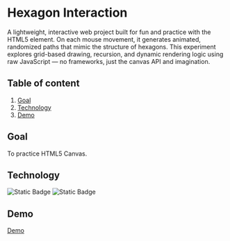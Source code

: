 # Hexagon Interaction
A lightweight, interactive web project built for fun and practice with the HTML5 <canvas> element. On each mouse movement, it generates animated, randomized paths that mimic the structure of hexagons. 
This experiment explores grid-based drawing, recursion, and dynamic rendering logic using raw JavaScript — no frameworks, just the canvas API and imagination. 
## Table of content
1. [Goal](#goal)
2. [Technology](#technology)
3. [Demo](#Demo)
## Goal
To practice HTML5 Canvas.
## Technology 
![Static Badge](https://img.shields.io/badge/javascript-blue)
![Static Badge](https://img.shields.io/badge/HTML-red)
## Demo
[Demo](https://georgefinch1234.github.io/hexagon_Interaction/)
